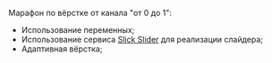 Марафон по вёрстке от канала "от 0 до 1":
* Использование переменных;
* Использование сервиса [Slick Slider](https://kenwheeler.github.io/slick/) для реализации слайдера;
* Адаптивная вёрстка;